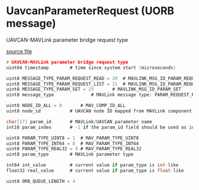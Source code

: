 # UavcanParameterRequest (UORB message)

UAVCAN-MAVLink parameter bridge request type

[source file](https://github.com/PX4/PX4-Autopilot/blob/release/1.14/msg/UavcanParameterRequest.msg)

```c
# UAVCAN-MAVLink parameter bridge request type
uint64 timestamp		# time since system start (microseconds)

uint8 MESSAGE_TYPE_PARAM_REQUEST_READ = 20	# MAVLINK_MSG_ID_PARAM_REQUEST_READ
uint8 MESSAGE_TYPE_PARAM_REQUEST_LIST = 21	# MAVLINK_MSG_ID_PARAM_REQUEST_LIST
uint8 MESSAGE_TYPE_PARAM_SET = 23		# MAVLINK_MSG_ID_PARAM_SET
uint8 message_type				# MAVLink message type: PARAM_REQUEST_READ, PARAM_REQUEST_LIST, PARAM_SET

uint8 NODE_ID_ALL = 0		# MAV_COMP_ID_ALL
uint8 node_id			# UAVCAN node ID mapped from MAVLink component ID

char[17] param_id		# MAVLink/UAVCAN parameter name
int16 param_index		# -1 if the param_id field should be used as identifier

uint8 PARAM_TYPE_UINT8 = 1	# MAV_PARAM_TYPE_UINT8
uint8 PARAM_TYPE_INT64 = 8	# MAV_PARAM_TYPE_INT64
uint8 PARAM_TYPE_REAL32 = 9	# MAV_PARAM_TYPE_REAL32
uint8 param_type		# MAVLink parameter type

int64 int_value			# current value if param_type is int-like
float32 real_value		# current value if param_type is float-like

uint8 ORB_QUEUE_LENGTH = 4

```
